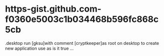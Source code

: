 # https-gist.github.com-f0360e5003c1b034468b596fc868c5cb
.desktop
run [gksu]with comment [cryptkeeper]as root on desktop to create new application
use as is it true
 ...
